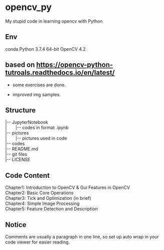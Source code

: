 # opencv_py

My stupid code in learning opencv with Python

## Env

conda Python 3.7.4 64-bit
OpenCV 4.2

## based on https://opencv-python-tutroals.readthedocs.io/en/latest/  

- some exercises are done.  

- improved img samples.

## Structure

|-- JupyterNotebook    
|&emsp;&emsp;|-- codes in format .ipynb  
|-- pictures   
|&emsp;&emsp;|-- pictures used in code   
|-- codes   
|-- README.md   
|-- git files  
|-- LICENSE  
 
## Code Content

Chapter1: Introduction to OpenCV & Gui Features in OpenCV  
Chapter2: Basic Core Operations  
Chapter3: Tick and Optimization (in brief)  
Chapter4: Simple Image Processing  
Chapter5: Feature Detection and Description  

## Notice

Comments are usually a paragraph in one line, so set up auto wrap in your code viewer for easier reading.  
